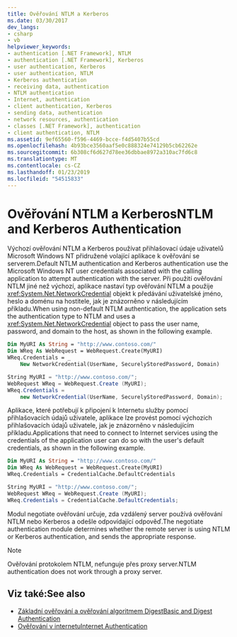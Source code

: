 ```yaml
---
title: Ověřování NTLM a Kerberos
ms.date: 03/30/2017
dev_langs:
- csharp
- vb
helpviewer_keywords:
- authentication [.NET Framework], NTLM
- authentication [.NET Framework], Kerberos
- user authentication, Kerberos
- user authentication, NTLM
- Kerberos authentication
- receiving data, authentication
- NTLM authentication
- Internet, authentication
- client authentication, Kerberos
- sending data, authentication
- network resources, authentication
- classes [.NET Framework], authentication
- client authentication, NTLM
ms.assetid: 9ef65560-f596-4469-bcce-f4d5407b55cd
ms.openlocfilehash: 4b93bce3560aaf5e0c888324e74129b5cb62262e
ms.sourcegitcommit: 6b308cf6d627d78ee36dbbae8972a310ac7fd6c8
ms.translationtype: MT
ms.contentlocale: cs-CZ
ms.lasthandoff: 01/23/2019
ms.locfileid: "54515833"
---
```

# <a name="ntlm-and-kerberos-authentication"></a><span data-ttu-id="933bc-102">Ověřování NTLM a Kerberos</span><span class="sxs-lookup"><span data-stu-id="933bc-102">NTLM and Kerberos Authentication</span></span>
<span data-ttu-id="933bc-103">Výchozí ověřování NTLM a Kerberos používat přihlašovací údaje uživatelů Microsoft Windows NT přidružené volající aplikace k ověřování se serverem.</span><span class="sxs-lookup"><span data-stu-id="933bc-103">Default NTLM authentication and Kerberos authentication use the Microsoft Windows NT user credentials associated with the calling application to attempt authentication with the server.</span></span> <span data-ttu-id="933bc-104">Při použití ověřování NTLM jiné než výchozí, aplikace nastaví typ ověřování NTLM a použije <xref:System.Net.NetworkCredential> objekt k předávání uživatelské jméno, heslo a doménu na hostitele, jak je znázorněno v následujícím příkladu.</span><span class="sxs-lookup"><span data-stu-id="933bc-104">When using non-default NTLM authentication, the application sets the authentication type to NTLM and uses a <xref:System.Net.NetworkCredential> object to pass the user name, password, and domain to the host, as shown in the following example.</span></span>  
  
```vb  
Dim MyURI As String = "http://www.contoso.com/"  
Dim WReq As WebRequest = WebRequest.Create(MyURI)  
WReq.Credentials = _  
    New NetworkCredential(UserName, SecurelyStoredPassword, Domain)  
```  
  
```csharp  
String MyURI = "http://www.contoso.com/";  
WebRequest WReq = WebRequest.Create (MyURI);  
WReq.Credentials =   
    new NetworkCredential(UserName, SecurelyStoredPassword, Domain);  
```  
  
 <span data-ttu-id="933bc-105">Aplikace, které potřebují k připojení k Internetu služby pomocí přihlašovacích údajů uživatele, aplikace lze provést pomocí výchozích přihlašovacích údajů uživatele, jak je znázorněno v následujícím příkladu.</span><span class="sxs-lookup"><span data-stu-id="933bc-105">Applications that need to connect to Internet services using the credentials of the application user can do so with the user's default credentials, as shown in the following example.</span></span>  
  
```vb  
Dim MyURI As String = "http://www.contoso.com/"  
Dim WReq As WebRequest = WebRequest.Create(MyURI)  
WReq.Credentials = CredentialCache.DefaultCredentials  
```  
  
```csharp  
String MyURI = "http://www.contoso.com/";  
WebRequest WReq = WebRequest.Create (MyURI);  
WReq.Credentials = CredentialCache.DefaultCredentials;  
```  
  
 <span data-ttu-id="933bc-106">Modul negotiate ověřování určuje, zda vzdálený server používá ověřování NTLM nebo Kerberos a odešle odpovídající odpověď.</span><span class="sxs-lookup"><span data-stu-id="933bc-106">The negotiate authentication module determines whether the remote server is using NTLM or Kerberos authentication, and sends the appropriate response.</span></span>  
  
> [!NOTE]
>  <span data-ttu-id="933bc-107">Ověřování protokolem NTLM, nefunguje přes proxy server.</span><span class="sxs-lookup"><span data-stu-id="933bc-107">NTLM authentication does not work through a proxy server.</span></span>  
  
## <a name="see-also"></a><span data-ttu-id="933bc-108">Viz také:</span><span class="sxs-lookup"><span data-stu-id="933bc-108">See also</span></span>
- [<span data-ttu-id="933bc-109">Základní ověřování a ověřování algoritmem Digest</span><span class="sxs-lookup"><span data-stu-id="933bc-109">Basic and Digest Authentication</span></span>](../../../docs/framework/network-programming/basic-and-digest-authentication.md)
- [<span data-ttu-id="933bc-110">Ověřování v internetu</span><span class="sxs-lookup"><span data-stu-id="933bc-110">Internet Authentication</span></span>](../../../docs/framework/network-programming/internet-authentication.md)
